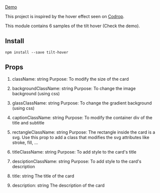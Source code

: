 [Demo](https://tilt-hover.now.sh)

This project is inspired by the hover effect seen on [Codrop](https://tympanus.net/codrops/2016/11/23/tilt-hover-effects/).

This module contains 6 samples of the tilt hover (Check the demo).

## Install
```
npm install --save tilt-hover
```

## Props
1. className: string 
Purpose: To modify the size of the card

2. backgroundClassName: string 
Purpose: To change the image background (using css)

3. glassClassName: string 
Purpose: To change the gradient background (using css)

4. captionClassName: string 
Purpose: To modify the container div of the title and subtitle

6. rectangleClassName: string 
Purpose: The rectangle inside the card is a svg. Use this prop to add a class that modifies the svg attributes like stroke, fill, ...

7. titleClassName: string 
Purpose: To add style to the card's title

8. desciptionClassName: string 
Purpose: To add style to the card's description

7. title: string 
The title of the card

8. description: string 
The description of the card
